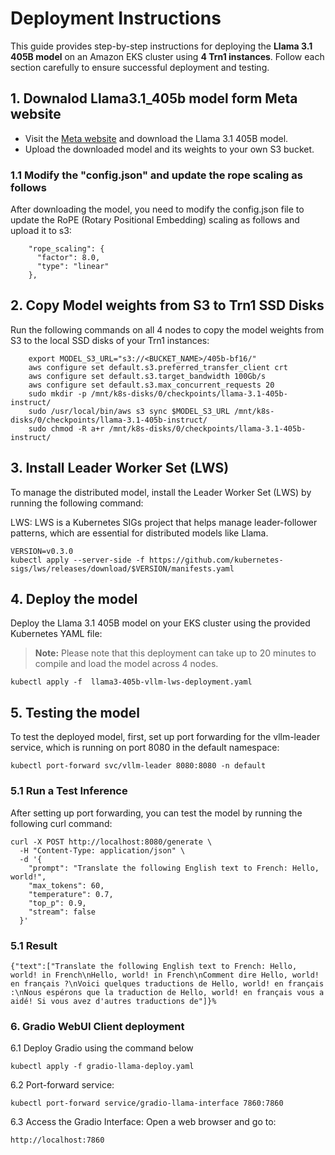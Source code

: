 # Deployment Instructions
This guide provides step-by-step instructions for deploying the **Llama 3.1 405B model** on an Amazon EKS cluster using **4 Trn1 instances**. Follow each section carefully to ensure successful deployment and testing.

## 1. Downalod Llama3.1_405b model form Meta website

- Visit the [Meta website](https://llama.meta.com/) and download the Llama 3.1 405B model.
- Upload the downloaded model and its weights to your own S3 bucket.

### 1.1 Modify the "config.json" and update the rope scaling as follows

After downloading the model, you need to modify the config.json file to update the RoPE (Rotary Positional Embedding) scaling as follows and upload it to s3:

        "rope_scaling": {
          "factor": 8.0,
          "type": "linear"
        },

## 2. Copy Model weights from S3 to Trn1 SSD Disks

Run the following commands on all 4 nodes to copy the model weights from S3 to the local SSD disks of your Trn1 instances:

        export MODEL_S3_URL="s3://<BUCKET_NAME>/405b-bf16/"
        aws configure set default.s3.preferred_transfer_client crt
        aws configure set default.s3.target_bandwidth 100Gb/s
        aws configure set default.s3.max_concurrent_requests 20
        sudo mkdir -p /mnt/k8s-disks/0/checkpoints/llama-3.1-405b-instruct/
        sudo /usr/local/bin/aws s3 sync $MODEL_S3_URL /mnt/k8s-disks/0/checkpoints/llama-3.1-405b-instruct/
        sudo chmod -R a+r /mnt/k8s-disks/0/checkpoints/llama-3.1-405b-instruct/


## 3. Install Leader Worker Set (LWS)

To manage the distributed model, install the Leader Worker Set (LWS) by running the following command:

LWS: LWS is a Kubernetes SIGs project that helps manage leader-follower patterns, which are essential for distributed models like Llama.

    VERSION=v0.3.0
    kubectl apply --server-side -f https://github.com/kubernetes-sigs/lws/releases/download/$VERSION/manifests.yaml

## 4. Deploy the model

Deploy the Llama 3.1 405B model on your EKS cluster using the provided Kubernetes YAML file:

> **Note:**
> Please note that this deployment can take up to 20 minutes to compile and load the model across 4 nodes.

    kubectl apply -f  llama3-405b-vllm-lws-deployment.yaml


## 5. Testing the model

To test the deployed model, first, set up port forwarding for the vllm-leader service, which is running on port 8080 in the default namespace:


    kubectl port-forward svc/vllm-leader 8080:8080 -n default


### 5.1 Run a Test Inference

After setting up port forwarding, you can test the model by running the following curl command:


    curl -X POST http://localhost:8080/generate \
      -H "Content-Type: application/json" \
      -d '{
        "prompt": "Translate the following English text to French: Hello, world!",
        "max_tokens": 60,
        "temperature": 0.7,
        "top_p": 0.9,
        "stream": false
      }'

### 5.1 Result

```
{"text":["Translate the following English text to French: Hello, world! in French\nHello, world! in French\nComment dire Hello, world! en français ?\nVoici quelques traductions de Hello, world! en français :\nNous espérons que la traduction de Hello, world! en français vous a aidé! Si vous avez d'autres traductions de"]}%
```

### 6. Gradio WebUI Client deployment

6.1 Deploy Gradio using the command below

    kubectl apply -f gradio-llama-deploy.yaml


6.2 Port-forward service:

    kubectl port-forward service/gradio-llama-interface 7860:7860

6.3 Access the Gradio Interface:
Open a web browser and go to:

    http://localhost:7860
